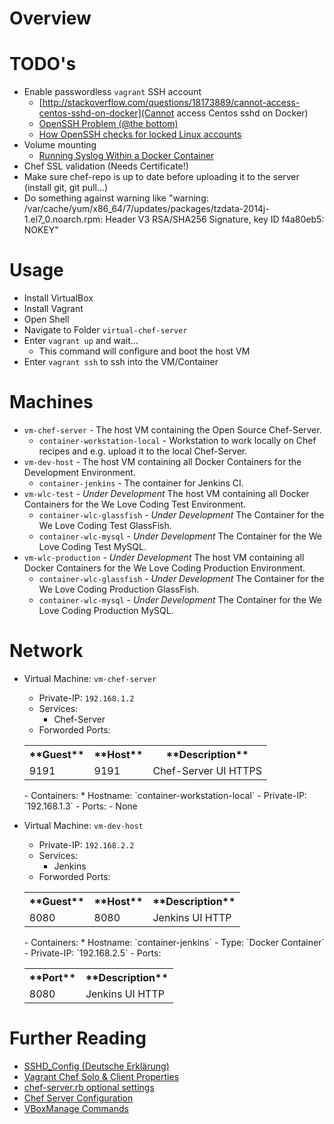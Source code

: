 Overview
========

TODO's
======

* Enable passwordless `vagrant` SSH account
	- [http://stackoverflow.com/questions/18173889/cannot-access-centos-sshd-on-docker](Cannot access Centos sshd on Docker)
	- [OpenSSH Problem (@the bottom)](http://grid.ncsa.illinois.edu/ssh/ts_server.html)
	- [How OpenSSH checks for locked Linux accounts](https://www.rodneybeede.com/How_OpenSSH_checks_for_locked_Linux_accounts.html)
* Volume mounting
	- [Running Syslog Within a Docker Container](http://www.projectatomic.io/blog/2014/09/running-syslog-within-a-docker-container/)
* Chef SSL validation (Needs Certificate!)
* Make sure chef-repo is up to date before uploading it to the server (install git, git pull...)
* Do something against warning like "warning: /var/cache/yum/x86_64/7/updates/packages/tzdata-2014j-1.el7_0.noarch.rpm: Header V3 RSA/SHA256 Signature, key ID f4a80eb5: NOKEY"

Usage
=====

* Install VirtualBox
* Install Vagrant
* Open Shell
* Navigate to Folder `virtual-chef-server`
* Enter `vagrant up` and wait...
	- This command will configure and boot the host VM
* Enter `vagrant ssh` to ssh into the VM/Container



Machines
========

* `vm-chef-server` - The host VM containing the Open Source Chef-Server.
	- `container-workstation-local` - Workstation to work locally on Chef recipes and e.g. upload it to the local Chef-Server.
* `vm-dev-host` - The host VM containing all Docker Containers for the Development Environment.
	- `container-jenkins` - The container for Jenkins CI.
* `vm-wlc-test` - *Under Development* The host VM containing all Docker Containers for the We Love Coding Test Environment.
	 - `container-wlc-glassfish` - *Under Development* The Container for the We Love Coding Test GlassFish.
	 - `container-wlc-mysql` - *Under Development* The Container for the We Love Coding Test MySQL.
* `vm-wlc-production` - *Under Development* The host VM containing all Docker Containers for the We Love Coding Production Environment.
	 - `container-wlc-glassfish` - *Under Development* The Container for the We Love Coding Production GlassFish.
	 - `container-wlc-mysql` - *Under Development* The Container for the We Love Coding Production MySQL.

Network
=======

* Virtual Machine: `vm-chef-server`
	- Private-IP: `192.168.1.2`
	- Services:
		- Chef-Server
	- Forworded Ports:
	<table>
		<tr><th>**Guest**</th>		<th>**Host**</th>		<th>**Description**</th></tr>
		<tr><td>9191</td>			<td>9191</td>			<td>Chef-Server UI HTTPS</td></tr>
	</table>
	- Containers:
		* Hostname: `container-workstation-local`
			- Private-IP: `192.168.1.3`
			- Ports:
				- None

* Virtual Machine: `vm-dev-host`
	- Private-IP: `192.168.2.2`
	- Services:
		- Jenkins
	- Forworded Ports:
	<table>
		<tr><th>**Guest**</th>		<th>**Host**</th>		<th>**Description**</th></tr>
		<tr><td>8080</td>			<td>8080</td>			<td>Jenkins UI HTTP</td></tr>
	</table>
	- Containers:
		* Hostname: `container-jenkins` 
			- Type: `Docker Container`
			- Private-IP: `192.168.2.5`
			- Ports:
			<table>
				<tr><th>**Port**</th>		<th>**Description**</th></tr>
				<tr><td>8080</td>			<td>Jenkins UI HTTP</td></tr>
			</table>

Further Reading
===============

* [SSHD_Config (Deutsche Erklärung)](http://www.debianroot.de/server/sshd_config-1097.html)
* [Vagrant Chef Solo & Client Properties](http://docs.vagrantup.com/v2/provisioning/chef_common.html)
* [chef-server.rb optional settings](https://docs.getchef.com/config_rb_chef_server_optional_settings.html)
* [Chef Server Configuration](https://www.getchef.com/blog/2013/03/11/chef-11-server-up-and-running/)
* [VBoxManage Commands](https://www.virtualbox.org/manual/ch08.html)